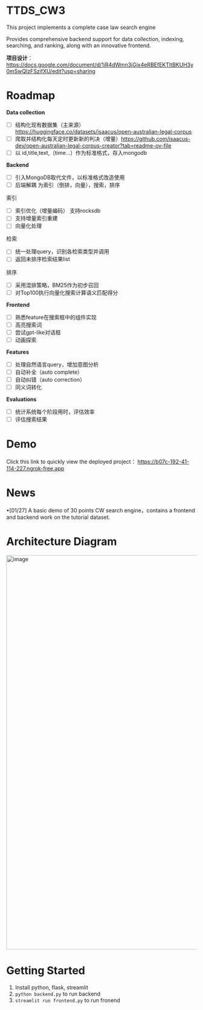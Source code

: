 # TTDS_CW3
This project implements a complete case law search engine 

Provides comprehensive backend support for data collection, indexing, searching, and ranking, along with an innovative frontend.

**项目设计**：https://docs.google.com/document/d/1iR4dWmn3iGjx4eRBEfEKTltBKUH3y0mSwQlzFSzifXU/edit?usp=sharing

# Roadmap

**Data collection**
- [ ] 结构化现有数据集（主来源）https://huggingface.co/datasets/isaacus/open-australian-legal-corpus 
- [ ] 爬取并结构化每天定时更新新的判决（增量）https://github.com/isaacus-dev/open-australian-legal-corpus-creator?tab=readme-ov-file 
- [ ] 以 id,title,text,（time...）作为标准格式，存入mongodb

**Backend**
- [ ] 引入MongoDB取代文件，以标准格式改造使用
- [ ] 后端解耦 为索引（倒排，向量），搜索，排序
      
索引
- [ ] 索引优化（增量编码） 支持rocksdb
- [ ] 支持增量索引重建
- [ ] 向量化处理

检索
- [ ] 统一处理query，识别各检索类型并调用
- [ ] 返回未排序检索结果list

排序
- [ ] 采用混排策略，BM25作为初步召回
- [ ] 对Top100执行向量化搜索计算语义匹配得分

**Frontend**
- [ ] 熟悉feature在搜索框中的组件实现
- [ ] 高亮搜索词
- [ ] 尝试gpt-like对话框
- [ ] 动画探索

**Features**
- [ ] 处理自然语言query，增加意图分析
- [ ] 自动补全（auto complete）
- [ ] 自动纠错（auto correction）
- [ ] 同义词转化

**Evaluations**
- [ ] 统计系统每个阶段用时，评估效率
- [ ] 评估搜索结果

# Demo 
Click this link to quickly view the deployed project：
https://b07c-192-41-114-227.ngrok-free.app

# News
&bull;[01/27] A basic demo of 30 points CW search engine，contains a frontend and backend work on the tutorial dataset.

# Architecture Diagram
<img width="1043" alt="image" src="https://github.com/user-attachments/assets/9a774a9c-b595-4884-918f-e2c73ea5ab51" />

# Getting Started
1. Install python, flask, streamlit
2. ```python backend.py```
to run backend  
3. ```streamlit run frontend.py```
to run fronend






